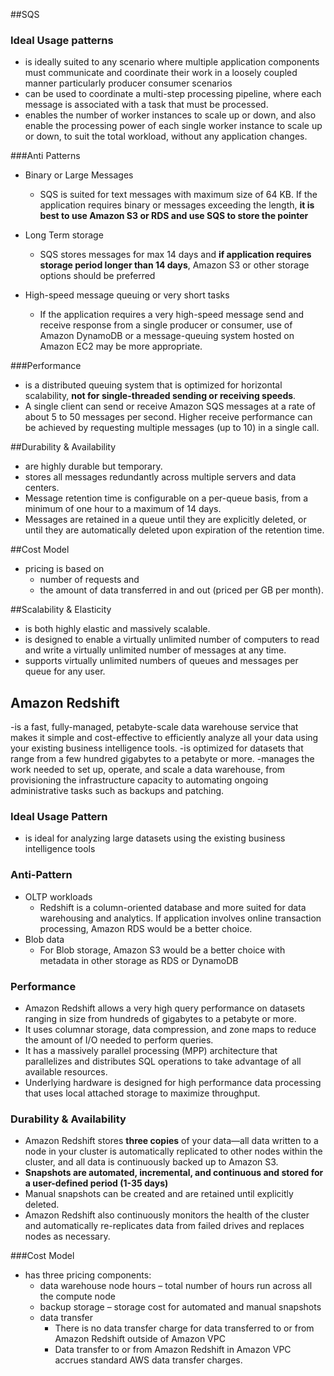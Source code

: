 ##SQS
### Ideal Usage patterns
- is ideally suited to any scenario where multiple application components must communicate and coordinate their work 
in a loosely coupled manner particularly producer consumer scenarios
- can be used to coordinate a multi-step processing pipeline, where each message is associated with a task that must be processed.
- enables the number of worker instances to scale up or down, and also enable the processing power of each single worker instance to scale up or down,
to suit the total workload, without any application changes.

###Anti Patterns
- Binary or Large Messages
  - SQS is suited for text messages with maximum size of 64 KB. 
If the application requires binary or messages exceeding the length, __it is best to use Amazon S3 or RDS and use SQS to store the pointer__
- Long Term storage
  - SQS stores messages for max 14 days and __if application requires storage period longer than 14 days__, Amazon S3 or other storage options should be preferred
  
- High-speed message queuing or very short tasks
  - If the application requires a very high-speed message send and receive response from a single producer or consumer,
  use of Amazon DynamoDB or a message-queuing system hosted on Amazon EC2 may be more appropriate.
  
###Performance
- is a distributed queuing system that is optimized for horizontal scalability, __not for single-threaded sending or receiving speeds__.
- A single client can send or receive Amazon SQS messages at a rate of about 5 to 50 messages per second. 
Higher receive performance can be achieved by requesting multiple messages (up to 10) in a single call.  

##Durability & Availability
- are highly durable but temporary.
- stores all messages redundantly across multiple servers and data centers.
- Message retention time is configurable on a per-queue basis, from a minimum of one hour to a maximum of 14 days.
- Messages are retained in a queue until they are explicitly deleted, 
or until they are automatically deleted upon expiration of the retention time.  

##Cost Model
- pricing is based on
  - number of requests and
  - the amount of data transferred in and out (priced per GB per month).
  
##Scalability & Elasticity
- is both highly elastic and massively scalable.
- is designed to enable a virtually unlimited number of computers to read and write a virtually unlimited number of messages at any time.
- supports virtually unlimited numbers of queues and messages per queue for any user.










## Amazon Redshift
-is a fast, fully-managed, petabyte-scale data warehouse service that makes it simple and 
cost-effective to efficiently analyze all your data using your existing business intelligence tools.
-is optimized for datasets that range from a few hundred gigabytes to a petabyte or more.
-manages the work needed to set up, operate, and scale a data warehouse, 
from provisioning the infrastructure capacity to automating ongoing administrative tasks such as backups and patching.

### Ideal Usage Pattern
- is ideal for analyzing large datasets using the existing business intelligence tools

### Anti-Pattern
- OLTP workloads
  - Redshift is a column-oriented database and more suited for data warehousing and analytics. If application involves online transaction processing, Amazon RDS would be a better choice.
- Blob data
  - For Blob storage, Amazon S3 would be a better choice with metadata in other storage as RDS or DynamoDB

### Performance
- Amazon Redshift allows a very high query performance on datasets ranging in size from hundreds of gigabytes to a petabyte or more.
- It uses columnar storage, data compression, and zone maps to reduce the amount of I/O needed to perform queries.
- It has a massively parallel processing (MPP) architecture that parallelizes and distributes SQL operations to take advantage of all available resources.
- Underlying hardware is designed for high performance data processing that uses local attached storage to maximize throughput.

### Durability & Availability
- Amazon Redshift stores __three copies__ of your data—all data written to a node in your cluster is automatically replicated to other nodes within the cluster, and all data is continuously backed up to Amazon S3.
- __Snapshots are automated, incremental, and continuous and stored for a user-defined period (1-35 days)__
- Manual snapshots can be created and are retained until explicitly deleted.
- Amazon Redshift also continuously monitors the health of the cluster and automatically re-replicates data from failed drives and replaces nodes as necessary.



###Cost Model
- has three pricing components:
  - data warehouse node hours – total number of hours run across all the compute node
  - backup storage – storage cost for automated and manual snapshots
  - data transfer
    - There is no data transfer charge for data transferred to or from Amazon Redshift outside of Amazon VPC
    - Data transfer to or from Amazon Redshift in Amazon VPC accrues standard AWS data transfer charges.


